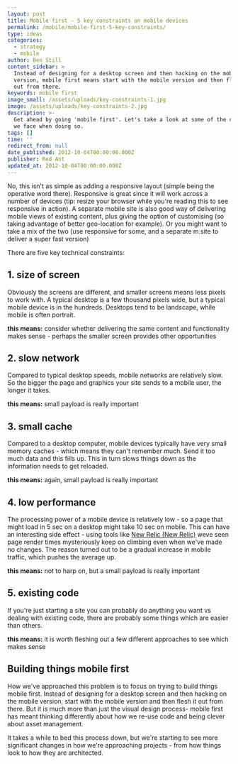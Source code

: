 ```yaml
---
layout: post
title: Mobile first - 5 key constraints on mobile devices
permalink: /mobile/mobile-first-5-key-constraints/
type: ideas
categories:
  - strategy
  - mobile
author: Ben Still
content_sidebar: >
  Instead of designing for a desktop screen and then hacking on the mobile
  version, mobile first means start with the mobile version and then flesh it
  out from there.
keywords: mobile first
image_small: /assets/uploads/key-constraints-1.jpg
image: /assets/uploads/key-constraints-2.jpg
description: >-
  Get ahead by going 'mobile first'. Let's take a look at some of the challenges
  we face when doing so.
tags: []
time: ''
redirect_from: null
date_published: 2012-10-04T00:00:00.000Z
publisher: Red Ant
updated_at: 2012-10-04T00:00:00.000Z
---
```


No, this isn't as simple as adding a responsive layout (simple being the operative word there). Responsive is great since it will work across a number of devices (tip: resize your browser while you're reading this to see responsive in action). A separate mobile site is also good way of delivering mobile views of existing content, plus giving the option of customising (so taking advantage of better geo-location for example). Or you might want to take a mix of the two (use responsive for some, and a separate m.site to deliver a super fast version)

There are five key technical constraints:

## 1. size of screen

Obviously the screens are different, and smaller screens means less pixels to work with. A typical desktop is a few thousand pixels wide, but a typical mobile device is in the hundreds. Desktops tend to be landscape, while mobile is often portrait.

**this means:** consider whether delivering the same content and functionality makes sense - perhaps the smaller screen provides other opportunities

## 2. slow network

Compared to typical desktop speeds, mobile networks are relatively slow. So the bigger the page and graphics your site sends to a mobile user, the longer it takes.

**this means:** small payload is really important

## 3. small cache

Compared to a desktop computer, mobile devices typically have very small memory caches - which means they can't remember much. Send it too much data and this fills up. This in turn slows things down as the information needs to get reloaded.

**this means:** again, small payload is really important

## 4. low performance

The processing power of a mobile device is relatively low - so a page that might load in 5 sec on a desktop might take 10 sec on mobile. This can have an interesting side effect - using tools like [New Relic (New Relic)](http://newrelic.com) weve seen page render times mysteriously keep on climbing even when we've made no changes. The reason turned out to be a gradual increase in mobile traffic, which pushes the average up.

**this means:** not to harp on, but a small payload is really important

## 5. existing code

If you're just starting a site you can probably do anything you want vs dealing with existing code, there are probably some things which are easier than others.

**this means:** it is worth fleshing out a few different approaches to see which makes sense

## Building things mobile first

How we've approached this problem is to focus on trying to build things mobile first. Instead of designing for a desktop screen and then hacking on the mobile version, start with the mobile version and then flesh it out from there. But it is much more than just the visual design process- mobile first has meant thinking differently about how we re-use code and being clever about asset management.

It takes a while to bed this process down, but we're starting to see more significant changes in how we're approaching projects - from how things look to how they are architected.
